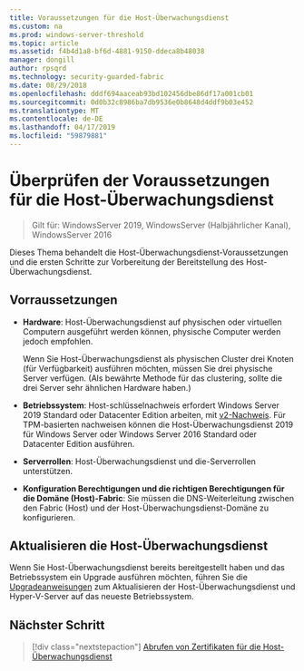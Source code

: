 ```yaml
---
title: Voraussetzungen für die Host-Überwachungsdienst
ms.custom: na
ms.prod: windows-server-threshold
ms.topic: article
ms.assetid: f4b4d1a8-bf6d-4881-9150-ddeca8b48038
manager: dongill
author: rpsqrd
ms.technology: security-guarded-fabric
ms.date: 08/29/2018
ms.openlocfilehash: dddf694aaceab93bd102456dbe86df17a001cb01
ms.sourcegitcommit: 0d0b32c8986ba7db9536e0b8648d4ddf9b03e452
ms.translationtype: MT
ms.contentlocale: de-DE
ms.lasthandoff: 04/17/2019
ms.locfileid: "59879881"
---
```

# <a name="review-prerequisites-for-the-host-guardian-service"></a>Überprüfen der Voraussetzungen für die Host-Überwachungsdienst

>Gilt für: WindowsServer 2019, WindowsServer (Halbjährlicher Kanal), WindowsServer 2016


Dieses Thema behandelt die Host-Überwachungsdienst-Voraussetzungen und die ersten Schritte zur Vorbereitung der Bereitstellung des Host-Überwachungsdienst.

## <a name="prerequisites"></a>Vorraussetzungen 

-   **Hardware**: Host-Überwachungsdienst auf physischen oder virtuellen Computern ausgeführt werden können, physische Computer werden jedoch empfohlen.

    Wenn Sie Host-Überwachungsdienst als physischen Cluster drei Knoten (für Verfügbarkeit) ausführen möchten, müssen Sie drei physische Server verfügen. (Als bewährte Methode für das clustering, sollte die drei Server sehr ähnlichen Hardware haben.)
  
-   **Betriebssystem**: Host-schlüsselnachweis erfordert Windows Server 2019 Standard oder Datacenter Edition arbeiten, mit [v2-Nachweis](guarded-fabric-tpm-trusted-attestation-capturing-hardware.md#versioned-attestation-policies). Für TPM-basierten nachweisen können die Host-Überwachungsdienst 2019 für Windows Server oder Windows Server 2016 Standard oder Datacenter Edition ausführen.

-   **Serverrollen**: Host-Überwachungsdienst und die-Serverrollen unterstützen.

-   **Konfiguration Berechtigungen und die richtigen Berechtigungen für die Domäne (Host)-Fabric**: Sie müssen die DNS-Weiterleitung zwischen den Fabric (Host) und der Host-Überwachungsdienst-Domäne zu konfigurieren. 
    
## <a name="upgrading-hgs"></a>Aktualisieren die Host-Überwachungsdienst

Wenn Sie Host-Überwachungsdienst bereits bereitgestellt haben und das Betriebssystem ein Upgrade ausführen möchten, führen Sie die [Upgradeanweisungen](guarded-fabric-upgrade-to-2019.md) zum Aktualisieren der Host-Überwachungsdienst und Hyper-V-Server auf das neueste Betriebssystem.

## <a name="next-step"></a>Nächster Schritt

>[!div class="nextstepaction"]
[Abrufen von Zertifikaten für die Host-Überwachungsdienst](guarded-fabric-obtain-certs.md)